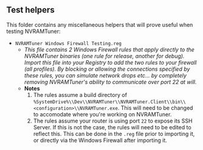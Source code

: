 ﻿## Test helpers

This folder contains any miscellaneous helpers that will prove useful when testing NVRAMTuner:

* `NVRAMTuner Windows Firewall Testing.reg`
	* *This file contains 2 Windows Firewall rules that apply directly to the NVRAMTuner binaries (one rule for release, another for debug). Import this file into your Registry to add the two rules to your firewall (all profiles). By blocking or allowing the connections specified by these rules, you can simulate network drops etc... by completely removing NVRAMTuner's ability to communicate over port 22 at will.*
	* **Notes**
		1. The rules assume a build directory of `%SystemDrive%\\Dev\\NVRAMTuner\\NVRAMTuner.Client\\bin\\<configuration>\\NVRAMTuner.exe`. This will need to be changed to accomodate where you're working on NVRAMTuner.
		2. The rules assume your router is using port `22` to expose its SSH Server. If this is not the case, the rules will need to be edited to reflect this. This can be done in the `.reg` file prior to importing it, or directly via the Windows Firewall after importing it.
